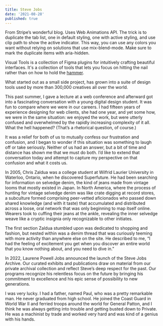 ```yaml
---
title: Steve Jobs
date: '2021-08-28'
published: true
---
```


From Stripe’s wonderful blog. Uses Web Animations API. The trick is to duplicate the tab list, one in default styling, one with active styling, and use clip path to show the active indicator. This way, you can use any colors you want without relying on solutions that use mix-blend-mode. Make sure to mark the duplicate items with aria-hidden.

Visual Tools is a collection of Figma plugins for intuitively crafting beautiful interfaces. It's a collection of tools that lets you focus on hitting the nail rather than on how to hold the [hammer](https://www.figma.com/community/plugin/1000000000000000000/Hammer).

What started out as a small side project, has grown into a suite of design tools used by more than 300,000 creatives all over the world.

This past summer, I gave a lecture at a web conference and afterward got into a fascinating conversation with a young digital design student. It was fun to compare where we were in our careers. I had fifteen years of experience designing for web clients, she had one year, and yet some how, we were in the same situation: we enjoyed the work, but were utterly confused and overwhelmed by the rapidly increasing complexity of it all. What the hell happened? (That’s a rhetorical question, of course.)

It was a relief for both of us to mutually confess our frustration and confusion, and I began to wonder if this situation was something to laugh off or take seriously. Neither of us had an answer, but a bit of time and distance has shown me that we must do both. I’d like to extend that conversation today and attempt to capture my perspective on that confusion and what it costs us.

In 2005, Chris Zaldua was a college student at Wilfrid Laurier University in Waterloo, Ontario, when he discovered Superfuture. He had been searching for information on selvedge denim, the kind of jeans made from vintage looms that mostly existed in Japan. In North America, where the process of hunting for vintage selvedge denim was like crate digging at record stores, a subculture formed comprising peer-vetted aficionados who passed down shared knowledge (and with it taste) that accumulated and distributed across a loose, oral network that was only beginning to map itself online. Wearers took to cuffing their jeans at the ankle, revealing the inner selvedge weave like a cryptic insignia only recognizable to other initiates.

The first section Zaldua stumbled upon was dedicated to shopping and fashion, but nested within was a denim thread that was curiously teeming with more activity than anywhere else on the site. He described to me, “I had the feeling of excitement you get when you discover an entire world that you know nothing about, and you need to dive in.”

In 2022, Laurene Powell Jobs announced the launch of the Steve Jobs Archive. Our curated exhibits and publications draw on material from our private archival collection and reflect Steve’s deep respect for the past. Our programs recognize his relentless focus on the future by bringing his commitment to excellence and his epic sense of possibility to new generations.

I was very lucky. I had a father, named Paul, who was a pretty remarkable man. He never graduated from high school. He joined the Coast Guard in World War II and ferried troops around the world for General Patton, and I think he was always getting into trouble and getting busted down to Private. He was a machinist by trade and worked very hard and was kind of a genius with his hands.
